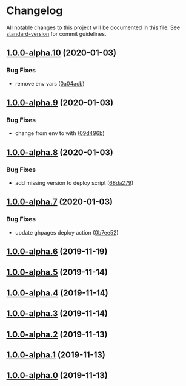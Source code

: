 # Changelog

All notable changes to this project will be documented in this file. See [standard-version](https://github.com/conventional-changelog/standard-version) for commit guidelines.

## [1.0.0-alpha.10](https://github.com/stefanfrede/monkey-bar/compare/v1.0.0-alpha.9...v1.0.0-alpha.10) (2020-01-03)


### Bug Fixes

* remove env vars ([0a04acb](https://github.com/stefanfrede/monkey-bar/commit/0a04acb1e44350206d291c23747399e604bfbebd))

## [1.0.0-alpha.9](https://github.com/stefanfrede/monkey-bar/compare/v1.0.0-alpha.8...v1.0.0-alpha.9) (2020-01-03)


### Bug Fixes

* change from env to with ([09d496b](https://github.com/stefanfrede/monkey-bar/commit/09d496be80fb892f2cb3cebf88081f8384281592))

## [1.0.0-alpha.8](https://github.com/stefanfrede/monkey-bar/compare/v1.0.0-alpha.7...v1.0.0-alpha.8) (2020-01-03)


### Bug Fixes

* add missing version to deploy script ([68da279](https://github.com/stefanfrede/monkey-bar/commit/68da279344872678fb66b7b0585d9fbd31960560))

## [1.0.0-alpha.7](https://github.com/stefanfrede/monkey-bar/compare/v1.0.0-alpha.6...v1.0.0-alpha.7) (2020-01-03)


### Bug Fixes

* update ghpages deploy action ([0b7ee52](https://github.com/stefanfrede/monkey-bar/commit/0b7ee5264748e13e710af309af010ff75afd152e))

## [1.0.0-alpha.6](https://github.com/stefanfrede/monkey-bar/compare/v1.0.0-alpha.5...v1.0.0-alpha.6) (2019-11-19)

## [1.0.0-alpha.5](https://github.com/stefanfrede/monkey-bar/compare/v1.0.0-alpha.4...v1.0.0-alpha.5) (2019-11-14)

## [1.0.0-alpha.4](https://github.com/stefanfrede/monkey-bar/compare/v1.0.0-alpha.3...v1.0.0-alpha.4) (2019-11-14)

## [1.0.0-alpha.3](https://github.com/stefanfrede/monkey-bar/compare/v1.0.0-alpha.2...v1.0.0-alpha.3) (2019-11-14)

## [1.0.0-alpha.2](https://github.com/stefanfrede/monkey-bar/compare/v1.0.0-alpha.1...v1.0.0-alpha.2) (2019-11-13)

## [1.0.0-alpha.1](https://github.com/stefanfrede/monkey-bar/compare/v1.0.0-alpha.0...v1.0.0-alpha.1) (2019-11-13)

## [1.0.0-alpha.0](https://github.com/stefanfrede/monkey-bar/compare/v1.0.0-alpha1...v1.0.0-alpha.0) (2019-11-13)
